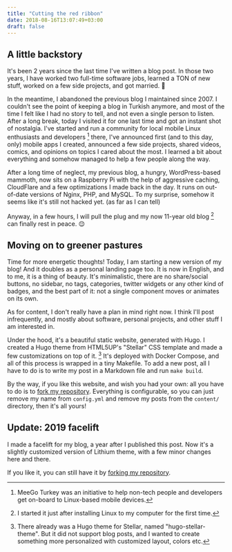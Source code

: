 ```yaml
---
title: "Cutting the red ribbon"
date: 2018-08-16T13:07:49+03:00
draft: false
---
```



## A little backstory 
It's been 2 years since the last time I've written a blog post. In those two years, I have worked two full-time software jobs, learned a TON of new stuff, worked on a few side projects, and got married. :ring: 

In the meantime, I abandoned the previous blog I maintained since 2007. I couldn't see the point of keeping a blog in Turkish anymore, and most of the time I felt like I had no story to tell, and not even a single person to listen. After a long break, today I visited it for one last time and got an instant shot of nostalgia. I've started and run a community for local mobile Linux enthusiasts and developers [^1] there, I've announced first (and to this day, only) mobile apps I created, announced a few side projects, shared videos, comics, and opinions on topics I cared about the most. I learned a bit about everything and somehow managed to help a few people along the way.

After a long time of neglect, my previous blog, a hungry, WordPress-based mammoth, now sits on a Raspberry Pi with the help of aggressive caching, CloudFlare and a few optimizations I made back in the day. It runs on out-of-date versions of Nginx, PHP, and MySQL. To my surprise, somehow it seems like it's still not hacked yet. (as far as I can tell)

Anyway, in a few hours, I will pull the plug and my now 11-year old blog [^2] can finally rest in peace. :relieved:

## Moving on to greener pastures
Time for more energetic thoughts! Today, I am starting a new version of my blog! And it doubles as a personal landing page too. It is now in English, and to me, it is a thing of beauty. It's minimalistic, there are no share/social buttons, no sidebar, no tags, categories, twitter widgets or any other kind of badges, and the best part of it: not a single component moves or animates on its own.

As for content, I don't really have a plan in mind right now. I think I'll post infrequently, and mostly about software, personal projects, and other stuff I am interested in.

Under the hood, it's a beautiful static website, generated with Hugo. I created a Hugo theme from HTML5UP's "Stellar" CSS template and made a few customizations on top of it. [^3] It's deployed with Docker Compose, and all of this process is wrapped in a tiny Makefile. To add a new post, all I have to do is to write my post in a Markdown file and run `make build`.

By the way, if you like this website, and wish you had your own: all you have to do is to [fork my repository](https://github.com/YektaLeblebici/iamyekta). Everything is configurable, so you can just remove my name from `config.yml` and remove my posts from the `content/` directory, then it's all yours!

## Update: 2019 facelift

I made a facelift for my blog, a year after I published this post. Now it's a slightly customized version of Lithium theme, with a few minor changes here and there. 

If you like it, you can still have it by [forking my repository](https://github.com/YektaLeblebici/iamyekta).


[^1]: MeeGo Turkey was an initiative to help non-tech people and developers get on-board to Linux-based mobile devices.
[^2]: I started it just after installing Linux to my computer for the first time. 
[^3]: There already was a Hugo theme for Stellar, named "hugo-stellar-theme". But it did not support blog posts, and I wanted to create something more personalized with customized layout, colors etc.
